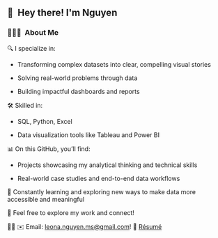 
## 👋 &nbsp;Hey there! I'm Nguyen

### 👨🏻‍💻 &nbsp;About Me

🔍 I specialize in:

- Transforming complex datasets into clear, compelling visual stories

- Solving real-world problems through data

- Building impactful dashboards and reports

🛠️ Skilled in:

- SQL, Python, Excel

- Data visualization tools like Tableau and Power BI

📊 On this GitHub, you’ll find:

- Projects showcasing my analytical thinking and technical skills

- Real-world case studies and end-to-end data workflows

🚀 Constantly learning and exploring new ways to make data more accessible and meaningful

🤝 Feel free to explore my work and connect!

👨‍💻
✉️ Email: leona.nguyen.ms@gmail.com! 
📄 [Résumé](https://github.com/NguyenN28/Portfolio-Projects/blob/main/Profile-linkedin.pdf) 
